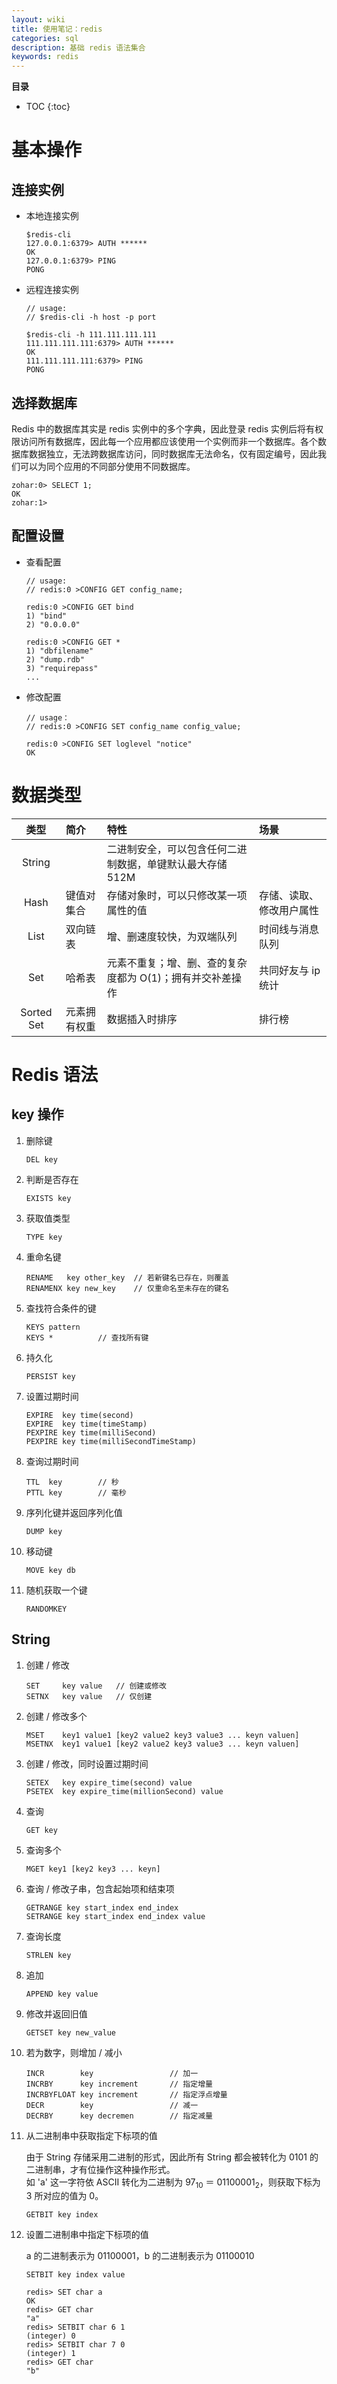 ```yaml
---
layout: wiki
title: 使用笔记：redis
categories: sql
description: 基础 redis 语法集合
keywords: redis
---
```


**目录**

* TOC
{:toc}

# 基本操作

## 连接实例

* 本地连接实例

    ```redis
    $redis-cli
    127.0.0.1:6379> AUTH ******
    OK
    127.0.0.1:6379> PING
    PONG
    ```

* 远程连接实例

    ```redis
    // usage: 
    // $redis-cli -h host -p port

    $redis-cli -h 111.111.111.111
    111.111.111.111:6379> AUTH ******
    OK
    111.111.111.111:6379> PING
    PONG
    ```

## 选择数据库

Redis 中的数据库其实是 redis 实例中的多个字典，因此登录 redis 实例后将有权限访问所有数据库，因此每一个应用都应该使用一个实例而非一个数据库。各个数据库数据独立，无法跨数据库访问，同时数据库无法命名，仅有固定编号，因此我们可以为同个应用的不同部分使用不同数据库。

```redis
zohar:0> SELECT 1;
OK
zohar:1>
```

## 配置设置

* 查看配置

    ```redis
    // usage: 
    // redis:0 >CONFIG GET config_name;

    redis:0 >CONFIG GET bind
    1) "bind"
    2) "0.0.0.0"

    redis:0 >CONFIG GET *
    1) "dbfilename"
    2) "dump.rdb"
    3) "requirepass"
    ...
    ```

* 修改配置

    ```redis
    // usage：
    // redis:0 >CONFIG SET config_name config_value;

    redis:0 >CONFIG SET loglevel "notice"
    OK
    ```

# 数据类型

类型 | 简介 | 特性 | 场景
:-: | :- | :- | :-
String |  | 二进制安全，可以包含任何二进制数据，单键默认最大存储 512M | 
Hash | 键值对集合 | 存储对象时，可以只修改某一项属性的值 | 存储、读取、修改用户属性
List | 双向链表 | 增、删速度较快，为双端队列 | 时间线与消息队列
Set | 哈希表 | 元素不重复；增、删、查的复杂度都为 O(1)；拥有并交补差操作 | 共同好友与 ip 统计
Sorted Set | 元素拥有权重 | 数据插入时排序 | 排行榜

# Redis 语法

## key 操作

1. 删除键

    ```redis
    DEL key
    ```

1. 判断是否存在

    ```redis
    EXISTS key
    ```

1. 获取值类型

    ```redis
    TYPE key
    ```

1. 重命名键

    ```redis
    RENAME   key other_key  // 若新键名已存在，则覆盖
    RENAMENX key new_key    // 仅重命名至未存在的键名
    ```

1. 查找符合条件的键

    ```redis
    KEYS pattern
    KEYS *          // 查找所有键
    ```

1. 持久化

    ```redis
    PERSIST key
    ```

1. 设置过期时间

    ```redis
    EXPIRE  key time(second)
    EXPIRE  key time(timeStamp)
    PEXPIRE key time(milliSecond)
    PEXPIRE key time(milliSecondTimeStamp)
    ```

1. 查询过期时间

    ```redis
    TTL  key        // 秒
    PTTL key        // 毫秒
    ```

1. 序列化键并返回序列化值

    ```redis
    DUMP key
    ```

1. 移动键

    ```redis
    MOVE key db
    ```

1. 随机获取一个键

    ```redis
    RANDOMKEY
    ```



## String

1. 创建 / 修改

    ```redis
    SET     key value   // 创建或修改
    SETNX   key value   // 仅创建
    ```

1. 创建 / 修改多个

    ```redis
    MSET    key1 value1 [key2 value2 key3 value3 ... keyn valuen]
    MSETNX  key1 value1 [key2 value2 key3 value3 ... keyn valuen]
    ```

1. 创建 / 修改，同时设置过期时间

    ```redis
    SETEX   key expire_time(second) value
    PSETEX  key expire_time(millionSecond) value
    ```

1. 查询

    ```redis
    GET key
    ```

1. 查询多个

    ```redis
    MGET key1 [key2 key3 ... keyn]
    ```

1. 查询 / 修改子串，包含起始项和结束项

    ```redis
    GETRANGE key start_index end_index
    SETRANGE key start_index end_index value
    ```

1. 查询长度

    ```redis
    STRLEN key
    ```

1. 追加

    ```redis
    APPEND key value
    ```

1. 修改并返回旧值

    ```redis
    GETSET key new_value
    ```

1. 若为数字，则增加 / 减小

    ```redis
    INCR        key                 // 加一
    INCRBY      key increment       // 指定增量
    INCRBYFLOAT key increment       // 指定浮点增量
    DECR        key                 // 减一
    DECRBY      key decremen        // 指定减量
    ```

1. 从二进制串中获取指定下标项的值

    由于 String 存储采用二进制的形式，因此所有 String 都会被转化为 0101 的二进制串，才有位操作这种操作形式。  
    如 'a' 这一字符依 ASCII 转化为二进制为 97<sub>10</sub> ＝ 01100001<sub>2</sub>，则获取下标为 3 所对应的值为 0。

    ```redis
    GETBIT key index
    ```

1. 设置二进制串中指定下标项的值

    a 的二进制表示为 01100001，b 的二进制表示为 01100010

    ```redis
    SETBIT key index value

    redis> SET char a
    OK
    redis> GET char
    "a"
    redis> SETBIT char 6 1
    (integer) 0
    redis> SETBIT char 7 0
    (integer) 1
    redis> GET char
    "b"
    ```
